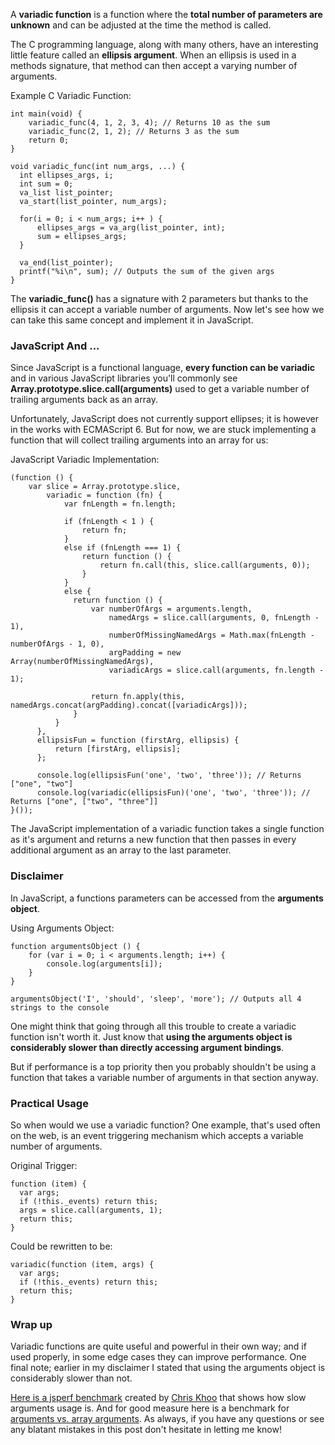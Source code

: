 A **variadic function** is a function where the **total number of parameters are unknown** and can be adjusted at the time the method is called.

The C programming language, along with many others, have an interesting little feature called an **ellipsis argument**. When an ellipsis is used in a methods signature, that method can then accept a varying number of arguments.

Example C Variadic Function:

    int main(void) {
    	variadic_func(4, 1, 2, 3, 4); // Returns 10 as the sum
    	variadic_func(2, 1, 2); // Returns 3 as the sum
    	return 0;
	}
 
	void variadic_func(int num_args, ...) {
      int ellipses_args, i;
      int sum = 0;
      va_list list_pointer;
      va_start(list_pointer, num_args);
 
      for(i = 0; i < num_args; i++ ) {
          ellipses_args = va_arg(list_pointer, int);
          sum = ellipses_args;
      }
 
      va_end(list_pointer);
      printf("%i\n", sum); // Outputs the sum of the given args
	}
    
The **variadic_func()** has a signature with 2 parameters but thanks to the ellipsis it can accept a variable number of arguments. Now let's see how we can take this same concept and implement it in JavaScript.

### JavaScript And ...

Since JavaScript is a functional language, **every function can be variadic** and in various JavaScript libraries you'll commonly see **Array.prototype.slice.call(arguments)** used to get a variable number of trailing arguments back as an array.

Unfortunately, JavaScript does not currently support ellipses; it is however in the works with ECMAScript 6. But for now, we are stuck implementing a function that will collect trailing arguments into an array for us:

JavaScript Variadic Implementation:

	(function () {
    	var slice = Array.prototype.slice,
        	variadic = function (fn) {
            	var fnLength = fn.length;
             
                if (fnLength < 1 ) {
                    return fn;
                }
                else if (fnLength === 1) {
                    return function () {
                        return fn.call(this, slice.call(arguments, 0));
                    }
                }
                else {
                  return function () {
                      var numberOfArgs = arguments.length,
                          namedArgs = slice.call(arguments, 0, fnLength - 1),
                          numberOfMissingNamedArgs = Math.max(fnLength - numberOfArgs - 1, 0),
                          argPadding = new Array(numberOfMissingNamedArgs),
                          variadicArgs = slice.call(arguments, fn.length - 1);
                       
                      return fn.apply(this, namedArgs.concat(argPadding).concat([variadicArgs]));
                  }
              }
          },
          ellipsisFun = function (firstArg, ellipsis) {
              return [firstArg, ellipsis];
          };
    
          console.log(ellipsisFun('one', 'two', 'three')); // Returns ["one", "two"]
          console.log(variadic(ellipsisFun)('one', 'two', 'three')); // Returns ["one", ["two", "three"]]
	}());

The JavaScript implementation of a variadic function takes a single function as it's argument and returns a new function that then passes in every additional argument as an array to the last parameter.

### Disclaimer

In JavaScript, a functions parameters can be accessed from the **arguments object**.

Using Arguments Object:

	function argumentsObject () {
    	for (var i = 0; i < arguments.length; i++) {
        	console.log(arguments[i]);
    	}
	}
 
	argumentsObject('I', 'should', 'sleep', 'more'); // Outputs all 4 strings to the console
    
One might think that going through all this trouble to create a variadic function isn't worth it. Just know that **using the arguments object is considerably slower than directly accessing argument bindings**.

But if performance is a top priority then you probably shouldn't be using a function that takes a variable number of arguments in that section anyway.

### Practical Usage

So when would we use a variadic function? 
One example, that's used often on the web, is an event triggering mechanism which accepts a variable number of arguments.

Original Trigger:

	function (item) {
      var args;
      if (!this._events) return this;
      args = slice.call(arguments, 1);
      return this;
	}
    
Could be rewritten to be:

	variadic(function (item, args) {
      var args;
      if (!this._events) return this;
      return this;
    }
    
### Wrap up

Variadic functions are quite useful and powerful in their own way; and if used properly, in some edge cases they can improve performance. One final note; earlier in my disclaimer I stated that using the arguments object is considerably slower than not.

[Here is a jsperf benchmark](http://jsperf.com/how-slow-is-arguments/2) created by [Chris Khoo](https://gist.github.com/khoomeister) that shows how slow arguments usage is. And for good measure here is a benchmark for [arguments vs. array arguments](http://jsperf.com/arguments-vs-array-argument/2). As always, if you have any questions or see any blatant mistakes in this post don't hesitate in letting me know!